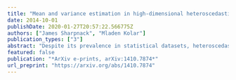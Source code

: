 ```yaml
---
title: "Mean and variance estimation in high-dimensional heteroscedastic models with non-convex penalties"
date: 2014-10-01
publishDate: 2020-01-27T20:57:22.566775Z
authors: ["James Sharpnack", "Mladen Kolar"]
publication_types: ["3"]
abstract: "Despite its prevalence in statistical datasets, heteroscedasticity (non-constant sample variances) has been largely ignored in the high-dimensional statistics literature. Recently, studies have shown that the Lasso can accommodate heteroscedastic errors, with minor algorithmic modifications (Belloni et al., 2012; Gautier and Tsybakov, 2013). In this work, we study heteroscedastic regression with linear mean model and log-linear variances model with sparse high-dimensional parameters. In this work, we propose estimating variances in a post-Lasso fashion, which is followed by weighted-least squares mean estimation. These steps employ non-convex penalties as in Fan and Li (2001), which allows us to prove oracle properties for both post-Lasso variance and mean parameter estimates. We reinforce our theoretical findings with experiments."
featured: false
publication: "*ArXiv e-prints, arXiv:1410.7874*"
url_preprint: "https://arxiv.org/abs/1410.7874"
---
```

